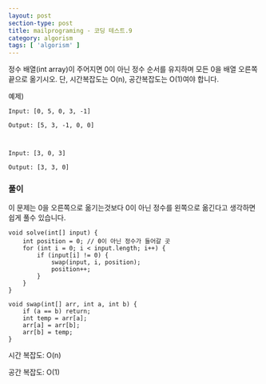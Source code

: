 ```yaml
---
layout: post
section-type: post
title: mailprograming - 코딩 테스트.9
category: algorism
tags: [ 'algorism' ]
---
```



정수 배열(int array)이 주어지면 0이 아닌 정수 순서를 유지하며 모든 0을 배열 오른쪽 끝으로 옮기시오. 단, 시간복잡도는 O(n), 공간복잡도는 O(1)여야 합니다.



예제)
```
Input: [0, 5, 0, 3, -1]

Output: [5, 3, -1, 0, 0]



Input: [3, 0, 3]

﻿Output: [3, 3, 0]
```

### 풀이

이 문제는 0을 오른쪽으로 옮기는것보다 0이 아닌 정수를 왼쪽으로 옮긴다고 생각하면 쉽게 풀수 있습니다.


```
void solve(int[] input) {
    int position = 0; // 0이 아닌 정수가 들어갈 곳
    for (int i = 0; i < input.length; i++) {
        if (input[i] != 0) {
            swap(input, i, position);
            position++;
        }
    }
}

void swap(int[] arr, int a, int b) {
    if (a == b) return;
    int temp = arr[a];
    arr[a] = arr[b];
    arr[b] = temp;
}
```

시간 복잡도: O(n)

공간 복잡도: O(1)
